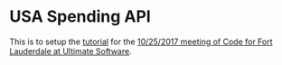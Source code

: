 # USA Spending API

This is to setup the [tutorial](/wiki/) for the [10/25/2017 meeting of Code for Fort Lauderdale at Ultimate Software](https://www.meetup.com/Code-for-FTL/events/242384365/).
